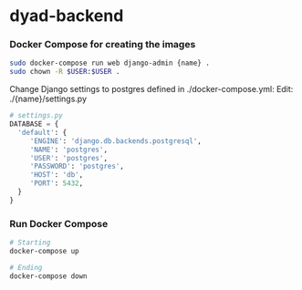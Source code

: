 # dyad-backend

### Docker Compose for creating the images
```bash
sudo docker-compose run web django-admin {name} .
sudo chown -R $USER:$USER .
```
Change Django settings to postgres defined in ./docker-compose.yml:
Edit: ./{name}/settings.py
```py
# settings.py
DATABASE = {
  'default': {
     'ENGINE': 'django.db.backends.postgresql',
     'NAME': 'postgres',
     'USER': 'postgres',
     'PASSWORD': 'postgres',
     'HOST': 'db',
     'PORT': 5432,
  }
}
```

### Run Docker Compose
```bash
# Starting
docker-compose up

# Ending
docker-compose down
```
